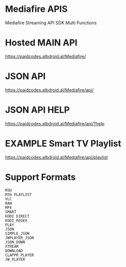 # Mediafire APIS
Mediafire Streaming API SDK Multi Functions

# Hosted MAIN API

https://paidcodes.albdroid.al/Mediafire/

# JSON API

https://paidcodes.albdroid.al/Mediafire/api/

# JSON API HELP

https://paidcodes.albdroid.al/Mediafire/api/?help

# EXAMPLE Smart TV Playlist

https://paidcodes.albdroid.al/Mediafire/api/playlist

# Support Formats
    M3U
    M3U PLAYLIST
    VLC
    RAW
    MP4
    SMART
    KODI DIRECT
    KODI_REGEX
    PLAY
    JSON
    SIMPLE_JSON
    JWPLAYER_JSON
    JSON_DOWN
    XTREAM
    DOWNLOAD
    CLAPPR_PLAYER
    JW_PLAYER
